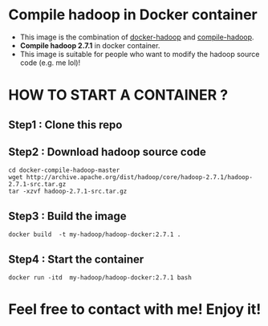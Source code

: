 # Compile hadoop in Docker container  
*   This image is the combination of [docker-hadoop](https://github.com/angelcervera/docker-hadoop) and [compile-hadoop](https://github.com/kiwenlau/compile-hadoop).
*   **Compile hadoop 2.7.1** in docker container.
*   This image is suitable for people who want to modify the hadoop source code (e.g. me lol)!

# HOW TO START A CONTAINER ?
##  Step1 : Clone this repo
##  Step2 : Download hadoop source code
```
cd docker-compile-hadoop-master
wget http://archive.apache.org/dist/hadoop/core/hadoop-2.7.1/hadoop-2.7.1-src.tar.gz
tar -xzvf hadoop-2.7.1-src.tar.gz
```
##  Step3 : Build the image
```
docker build  -t my-hadoop/hadoop-docker:2.7.1 .
```
## Step4 : Start the container
```
docker run -itd  my-hadoop/hadoop-docker:2.7.1 bash 
```
# Feel free to contact with me! Enjoy it!
